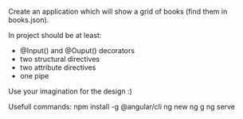  Create an application which will show a grid of books (find them in books.json).

In project should be at least:
 - @Input() and @Ouput() decorators
 - two structural directives
 - two attribute directives
 - one pipe

Use your imagination for the design :)

Usefull commands:
npm install -g @angular/cli
ng new
ng g 
ng serve
